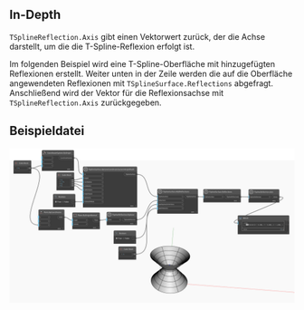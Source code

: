 ## In-Depth
`TSplineReflection.Axis` gibt einen Vektorwert zurück, der die Achse darstellt, um die die T-Spline-Reflexion erfolgt ist.

Im folgenden Beispiel wird eine T-Spline-Oberfläche mit hinzugefügten Reflexionen erstellt. Weiter unten in der Zeile werden die auf die Oberfläche angewendeten Reflexionen mit `TSplineSurface.Reflections` abgefragt. Anschließend wird der Vektor für die Reflexionsachse mit `TSplineReflection.Axis` zurückgegeben.


## Beispieldatei

![Example](./Autodesk.DesignScript.Geometry.TSpline.TSplineReflection.Axis_img.jpg)
